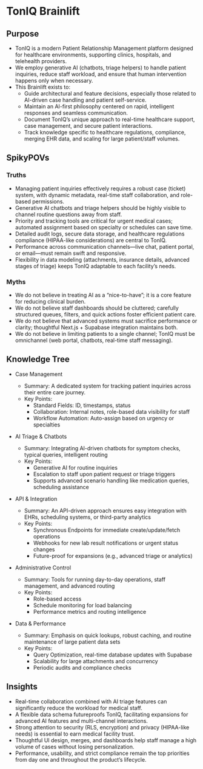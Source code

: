 # TonIQ Brainlift

## Purpose
- TonIQ is a modern Patient Relationship Management platform designed for healthcare environments, supporting clinics, hospitals, and telehealth providers.
- We employ generative AI (chatbots, triage helpers) to handle patient inquiries, reduce staff workload, and ensure that human intervention happens only when necessary.
- This Brainlift exists to:
  - Guide architectural and feature decisions, especially those related to AI-driven case handling and patient self-service.
  - Maintain an AI-first philosophy centered on rapid, intelligent responses and seamless communication.
  - Document TonIQ’s unique approach to real-time healthcare support, case management, and secure patient interactions.
  - Track knowledge specific to healthcare regulations, compliance, merging EHR data, and scaling for large patient/staff volumes.

## SpikyPOVs

### Truths
- Managing patient inquiries effectively requires a robust case (ticket) system, with dynamic metadata, real-time staff collaboration, and role-based permissions.  
- Generative AI chatbots and triage helpers should be highly visible to channel routine questions away from staff.  
- Priority and tracking tools are critical for urgent medical cases; automated assignment based on specialty or schedules can save time.  
- Detailed audit logs, secure data storage, and healthcare regulations compliance (HIPAA-like considerations) are central to TonIQ.  
- Performance across communication channels—live chat, patient portal, or email—must remain swift and responsive.  
- Flexibility in data modeling (attachments, insurance details, advanced stages of triage) keeps TonIQ adaptable to each facility’s needs.

### Myths
- We do not believe in treating AI as a “nice-to-have”; it is a core feature for reducing clinical burden.  
- We do not believe staff dashboards should be cluttered; carefully structured queues, filters, and quick actions foster efficient patient care.  
- We do not believe that advanced systems must sacrifice performance or clarity; thoughtful Next.js + Supabase integration maintains both.  
- We do not believe in limiting patients to a single channel; TonIQ must be omnichannel (web portal, chatbots, real-time staff messaging).

## Knowledge Tree

- Case Management  
  - Summary: A dedicated system for tracking patient inquiries across their entire care journey.  
  - Key Points:
    - Standard Fields: ID, timestamps, status  
    - Collaboration: Internal notes, role-based data visibility for staff  
    - Workflow Automation: Auto-assign based on urgency or specialties

- AI Triage & Chatbots  
  - Summary: Integrating AI-driven chatbots for symptom checks, typical queries, intelligent routing  
  - Key Points:
    - Generative AI for routine inquiries  
    - Escalation to staff upon patient request or triage triggers  
    - Supports advanced scenario handling like medication queries, scheduling assistance

- API & Integration  
  - Summary: An API-driven approach ensures easy integration with EHRs, scheduling systems, or third-party analytics  
  - Key Points:
    - Synchronous Endpoints for immediate create/update/fetch operations  
    - Webhooks for new lab result notifications or urgent status changes  
    - Future-proof for expansions (e.g., advanced triage or analytics)

- Administrative Control  
  - Summary: Tools for running day-to-day operations, staff management, and advanced routing  
  - Key Points:
    - Role-based access  
    - Schedule monitoring for load balancing  
    - Performance metrics and routing intelligence

- Data & Performance  
  - Summary: Emphasis on quick lookups, robust caching, and routine maintenance of large patient data sets  
  - Key Points:
    - Query Optimization, real-time database updates with Supabase  
    - Scalability for large attachments and concurrency  
    - Periodic audits and compliance checks

## Insights
- Real-time collaboration combined with AI triage features can significantly reduce the workload for medical staff.  
- A flexible data schema futureproofs TonIQ, facilitating expansions for advanced AI features and multi-channel interactions.  
- Strong attention to security (RLS, encryption) and privacy (HIPAA-like needs) is essential to earn medical facility trust.  
- Thoughtful UI design, merges, and dashboards help staff manage a high volume of cases without losing personalization.  
- Performance, usability, and strict compliance remain the top priorities from day one and throughout the product’s lifecycle.